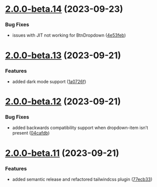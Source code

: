 # [2.0.0-beta.14](https://github.com/vue-interface/dropdown-menu/compare/v2.0.0-beta.13...v2.0.0-beta.14) (2023-09-23)


### Bug Fixes

* issues with JIT not working for BtnDropdown ([4e53feb](https://github.com/vue-interface/dropdown-menu/commit/4e53feb75c993c7f0eaa04b5975b5a079a8a8f62))

# [2.0.0-beta.13](https://github.com/vue-interface/dropdown-menu/compare/v2.0.0-beta.12...v2.0.0-beta.13) (2023-09-21)


### Features

* added dark mode support ([1a0726f](https://github.com/vue-interface/dropdown-menu/commit/1a0726f0b621f7599e21605d3e97967647f94308))

# [2.0.0-beta.12](https://github.com/vue-interface/dropdown-menu/compare/v2.0.0-beta.11...v2.0.0-beta.12) (2023-09-21)


### Bug Fixes

* added backwards compatibility support when dropdown-item isn’t present ([04cafdb](https://github.com/vue-interface/dropdown-menu/commit/04cafdb0676b5d097b75b9fe0d19ff45b2d03574))

# [2.0.0-beta.11](https://github.com/vue-interface/dropdown-menu/compare/v2.0.0-beta.10...v2.0.0-beta.11) (2023-09-21)


### Features

* added semantic release and refactored tailwindcss plugin ([77ecb33](https://github.com/vue-interface/dropdown-menu/commit/77ecb33f999c2ffcc4dc89a7cca49f6f37bb4235))
